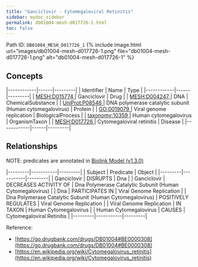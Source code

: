 ```yaml
---
title: "Ganciclovir - Cytomegaloviral Retinitis"
sidebar: mydoc_sidebar
permalink: db01004-mesh-d017726-1.html
toc: false 
---
```



Path ID: `DB01004_MESH_D017726_1`
{% include image.html url="images/db01004-mesh-d017726-1.png" file="db01004-mesh-d017726-1.png" alt="db01004-mesh-d017726-1" %}

## Concepts

|------------|------|---------|
| Identifier | Name | Type    |
|------------|------|---------|
| <a href="https://identifiers.org/MESH:D015774">MESH:D015774 </a> | Ganciclovir | Drug |
| <a href="https://identifiers.org/MESH:D004247">MESH:D004247 </a> | DNA | ChemicalSubstance |
| <a href="https://identifiers.org/UniProt:P08546">UniProt:P08546 </a> | DNA polymerase catalytic subunit (Human cytomegalovirus) | Protein |
| <a href="https://identifiers.org/GO:0019079">GO:0019079 </a> | Viral genome replication | BiologicalProcess |
| <a href="https://identifiers.org/taxonomy:10359">taxonomy:10359 </a> | Human cytomegalovirus | OrganismTaxon |
| <a href="https://identifiers.org/MESH:D017726">MESH:D017726 </a> | Cytomegaloviral retinitis | Disease |
|------------|------|---------|

## Relationships


NOTE: predicates are annotated in <a href="https://github.com/biolink/biolink-model/releases/tag/v1.3.0">Biolink Model (v1.3.0)</a>

|---------|-----------|---------|
| Subject | Predicate | Object  |
|---------|-----------|---------|
| Ganciclovir | DISRUPTS | Dna |
| Ganciclovir | DECREASES ACTIVITY OF | Dna Polymerase Catalytic Subunit (Human Cytomegalovirus) |
| Dna | PARTICIPATES IN | Viral Genome Replication |
| Dna Polymerase Catalytic Subunit (Human Cytomegalovirus) | POSITIVELY REGULATES | Viral Genome Replication |
| Viral Genome Replication | IN TAXON | Human Cytomegalovirus |
| Human Cytomegalovirus | CAUSES | Cytomegaloviral Retinitis |
|---------|-----------|---------|

Reference: 
  - [https://go.drugbank.com/drugs/DB01004#BE0000308](https://go.drugbank.com/drugs/DB01004#BE0000308)
  - [https://en.wikipedia.org/wiki/Cytomegalovirus_retinitis](https://en.wikipedia.org/wiki/Cytomegalovirus_retinitis)
